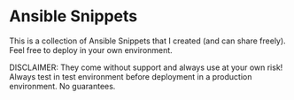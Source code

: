 # Ansible Snippets
This is a collection of Ansible Snippets that I created (and can share freely). Feel free to deploy in your own environment.

DISCLAIMER: They come without support and always use at your own risk! Always test in test environment before deployment in a production environment. No guarantees.
